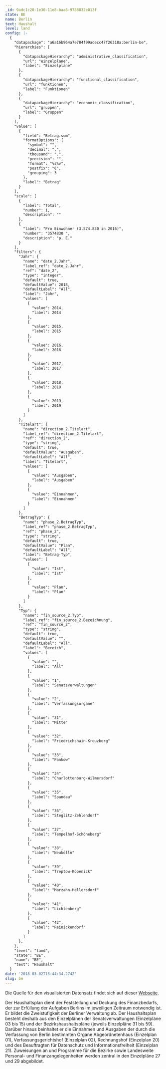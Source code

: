 ```yaml
---
_id: 9adc1c20-1e30-11e8-baa8-9788832e013f
state: BE
name: Berlin
text: Haushalt
level: land
config: |-
  {
    "datapackage": "a6a16b964a7e784f99adecc47f26318a:berlin-be",
    "hierarchies": [
      {
        "datapackageHierarchy": "administrative_classification",
        "url": "einzelplane",
        "label": "Einzelpläne"
      },
      {
        "datapackageHierarchy": "functional_classification",
        "url": "funktionen",
        "label": "Funktionen"
      },
      {
        "datapackageHierarchy": "economic_classification",
        "url": "gruppen",
        "label": "Gruppen"
      }
    ],
    "value": [
      {
        "field": "Betrag.sum",
        "formatOptions": {
          "symbol": "",
          "decimal": ",",
          "thousand": ".",
          "precision": "",
          "format": "%s%v",
          "postfix": "€",
          "grouping": 3
        },
        "label": "Betrag"
      }
    ],
    "scale": [
      {
        "label": "Total",
        "number": 1,
        "description": ""
      },
      {
        "label": "Pro Einwohner (3.574.830 in 2016)",
        "number": "3574830 ",
        "description": "p. E."
      }
    ],
    "filters": {
      "Jahr": {
        "name": "date_2.Jahr",
        "label_ref": "date_2.Jahr",
        "ref": "date_2",
        "type": "integer",
        "default": true,
        "defaultValue": 2018,
        "defaultLabel": "All",
        "label": "Jahr",
        "values": [
          {
            "value": 2014,
            "label": 2014
          },
          {
            "value": 2015,
            "label": 2015
          },
          {
            "value": 2016,
            "label": 2016
          },
          {
            "value": 2017,
            "label": 2017
          },
          {
            "value": 2018,
            "label": 2018
          },
          {
            "value": 2019,
            "label": 2019
          }
        ]
      },
      "Titelart": {
        "name": "direction_2.Titelart",
        "label_ref": "direction_2.Titelart",
        "ref": "direction_2",
        "type": "string",
        "default": true,
        "defaultValue": "Ausgaben",
        "defaultLabel": "All",
        "label": "Titelart",
        "values": [
          {
            "value": "Ausgaben",
            "label": "Ausgaben"
          },
          {
            "value": "Einnahmen",
            "label": "Einnahmen"
          }
        ]
      },
      "BetragTyp": {
        "name": "phase_2.BetragTyp",
        "label_ref": "phase_2.BetragTyp",
        "ref": "phase_2",
        "type": "string",
        "default": true,
        "defaultValue": "Plan",
        "defaultLabel": "All",
        "label": "Betrag-Typ",
        "values": [
          {
            "value": "Ist",
            "label": "Ist"
          },
          {
            "value": "Plan",
            "label": "Plan"
          }
        ]
      },
      "Typ": {
        "name": "fin_source_2.Typ",
        "label_ref": "fin_source_2.Bezeichnung",
        "ref": "fin_source_2",
        "type": "string",
        "default": true,
        "defaultValue": "",
        "defaultLabel": "All",
        "label": "Bereich",
        "values": [
          {
            "value": "",
            "label": "All"
          },
          {
            "value": "1",
            "label": "Senatsverwaltungen"
          },
          {
            "value": "2",
            "label": "Verfassungsorgane"
          },
          {
            "value": "31",
            "label": "Mitte"
          },
          {
            "value": "32",
            "label": "Friedrichshain-Kreuzberg"
          },
          {
            "value": "33",
            "label": "Pankow"
          },
          {
            "value": "34",
            "label": "Charlottenburg-Wilmersdorf"
          },
          {
            "value": "35",
            "label": "Spandau"
          },
          {
            "value": "36",
            "label": "Steglitz-Zehlendorf"
          },
          {
            "value": "37",
            "label": "Tempelhof-Schöneberg"
          },
          {
            "value": "38",
            "label": "Neukölln"
          },
          {
            "value": "39",
            "label": "Treptow-Köpenick"
          },
          {
            "value": "40",
            "label": "Marzahn-Hellersdorf"
          },
          {
            "value": "41",
            "label": "Lichtenberg"
          },
          {
            "value": "42",
            "label": "Reinickendorf"
          }
        ]
      },
    },
    "level": "land",
    "state": "BE",
    "name": "BE",
    "text": "Haushalt"
  }
date: '2018-03-02T15:44:34.274Z'
slug: be
---
```


Die Quelle für den visualisierten Datensatz findet sich auf dieser
[Webseite](https://www.berlin.de/sen/finanzen/haushalt/haushaltsplan/artikel.5697.php).

Der Haushaltsplan dient der Feststellung und Deckung des Finanzbedarfs, der zur
Erfüllung der Aufgaben Berlins im jeweiligen Zeitraum notwendig ist. Er bildet
die Zweistufigkeit der Berliner Verwaltung ab. Der Haushaltsplan besteht
deshalb aus den Einzelplänen der Senatsverwaltungen (Einzelpläne 03 bis 15) und
der Bezirkshaushaltspläne (jeweils Einzelpläne 31 bis 59). Darüber hinaus
beinhaltet er die Einnahmen und Ausgaben der durch die Verfassung von Berlin
bestimmten Organe Abgeordnetenhaus (Einzelplan 01), Verfassungsgerichtshof
(Einzelplan 02), Rechnungshof (Einzelplan 20) und des Beauftragten für
Datenschutz und Informationsfreiheit (Einzelplan 21). Zuweisungen an und
Programme für die Bezirke sowie Landesweite Personal- und Finanzangelegenheiten
werden zentral in den Einzelpläne 27 und 29 abgebildet.

